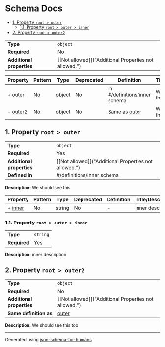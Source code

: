 # Schema Docs

- [1. Property `root > outer`](#outer)
  - [1.1. Property `root > outer > inner`](#outer_inner)
- [2. Property `root > outer2`](#outer2)

|                           |                                                       |
| ------------------------- | ----------------------------------------------------- |
| **Type**                  | `object`                                              |
| **Required**              | No                                                    |
| **Additional properties** | [[Not allowed]]("Additional Properties not allowed.") |

| Property             | Pattern | Type   | Deprecated | Definition                    | Title/Description      |
| -------------------- | ------- | ------ | ---------- | ----------------------------- | ---------------------- |
| + [outer](#outer )   | No      | object | No         | In #/definitions/inner schema | We should see this     |
| - [outer2](#outer2 ) | No      | object | No         | Same as [outer](#outer )      | We should see this too |

## <a name="outer"></a>1. Property `root > outer`

|                           |                                                       |
| ------------------------- | ----------------------------------------------------- |
| **Type**                  | `object`                                              |
| **Required**              | Yes                                                   |
| **Additional properties** | [[Not allowed]]("Additional Properties not allowed.") |
| **Defined in**            | #/definitions/inner schema                            |

**Description:** We should see this

| Property                 | Pattern | Type   | Deprecated | Definition | Title/Description |
| ------------------------ | ------- | ------ | ---------- | ---------- | ----------------- |
| + [inner](#outer_inner ) | No      | string | No         | -          | inner description |

### <a name="outer_inner"></a>1.1. Property `root > outer > inner`

|              |          |
| ------------ | -------- |
| **Type**     | `string` |
| **Required** | Yes      |

**Description:** inner description

## <a name="outer2"></a>2. Property `root > outer2`

|                           |                                                       |
| ------------------------- | ----------------------------------------------------- |
| **Type**                  | `object`                                              |
| **Required**              | No                                                    |
| **Additional properties** | [[Not allowed]]("Additional Properties not allowed.") |
| **Same definition as**    | [outer](#outer)                                       |

**Description:** We should see this too

----------------------------------------------------------------------------------------------------------------------------
Generated using [json-schema-for-humans](https://github.com/coveooss/json-schema-for-humans)
